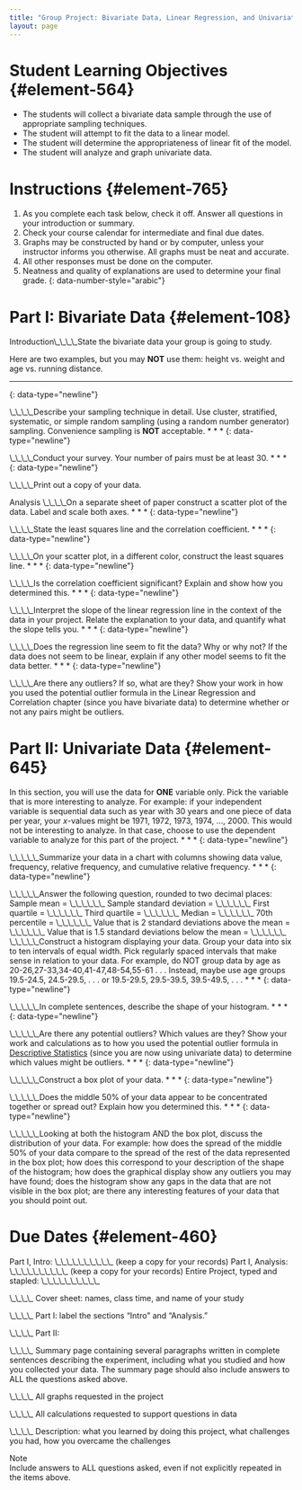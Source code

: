 ```yaml
---
title: "Group Project: Bivariate Data, Linear Regression, and Univariate Data"
layout: page
---
```



# Student Learning Objectives   {#element-564}

* The students will collect a bivariate data sample through the use of appropriate sampling techniques.
* The student will attempt to fit the data to a linear model.
* The student will determine the appropriateness of linear fit of the model.
* The student will analyze and graph univariate data.

# Instructions   {#element-765}

1.  As you complete each task below, check it off. Answer all questions in your introduction or summary.
2.  Check your course calendar for intermediate and final due dates.
3.  Graphs may be constructed by hand or by computer, unless your instructor informs you otherwise. All graphs must be neat and accurate.
4.  All other responses must be done on the computer.
5.  Neatness and quality of explanations are used to determine your final grade.
{: data-number-style="arabic"}

# Part I: Bivariate Data   {#element-108}

<span data-type="title">Introduction</span>\\\_\\\_\\\_\\\_State the bivariate data your group is going to study. <div data-type="note" id="eip-idp126031264" data-label="Examples" markdown="1">
Here are two examples, but you may **NOT** use them: height vs. weight and age vs. running distance.

</div>

* * *
{: data-type="newline"}

\\\_\\\_\\\_\\\_Describe your sampling technique in detail. Use cluster, stratified, systematic, or simple random sampling (using a random number generator) sampling. Convenience sampling is **NOT** acceptable. * * *
{: data-type="newline"}

\\\_\\\_\\\_\\\_Conduct your survey. Your number of pairs must be at least 30. * * *
{: data-type="newline"}

\\\_\\\_\\\_\\\_Print out a copy of your data.

<span data-type="title">Analysis</span> \\\_\\\_\\\_\\\_On a separate sheet of paper construct a scatter plot of the data. Label and scale both axes. * * *
{: data-type="newline"}

\\\_\\\_\\\_\\\_State the least squares line and the correlation coefficient. * * *
{: data-type="newline"}

\\\_\\\_\\\_\\\_On your scatter plot, in a different color, construct the least squares line. * * *
{: data-type="newline"}

\\\_\\\_\\\_\\\_Is the correlation coefficient significant? Explain and show how you determined this. * * *
{: data-type="newline"}

\\\_\\\_\\\_\\\_Interpret the slope of the linear regression line in the context of the data in your project. Relate the explanation to your data, and quantify what the slope tells you. * * *
{: data-type="newline"}

\\\_\\\_\\\_\\\_Does the regression line seem to fit the data? Why or why not? If the data does not seem to be linear, explain if any other model seems to fit the data better. * * *
{: data-type="newline"}

\\\_\\\_\\\_\\\_Are there any outliers? If so, what are they? Show your work in how you used the potential outlier formula in the Linear Regression and Correlation chapter (since you have bivariate data) to determine whether or not any pairs might be outliers.

# Part II: Univariate Data   {#element-645}

In this section, you will use the data for **ONE** variable only. Pick the variable that is more interesting to analyze. For example: if your independent variable is sequential data such as year with 30 years and one piece of data per year, your *x*-values might be 1971, 1972, 1973, 1974, …, 2000. This would not be interesting to analyze. In that case, choose to use the dependent variable to analyze for this part of the project. * * *
{: data-type="newline"}

\\\_\\\_\\\_\\\_\\\_Summarize your data in a chart with columns showing data value, frequency, relative frequency, and cumulative relative frequency. * * *
{: data-type="newline"}

\\\_\\\_\\\_\\\_\\\_Answer the following question, rounded to two decimal places: <span data-type="list" data-list-type="enumerated" id="eip-idp79349232" data-number-style="lower-alpha"> <span data-type="item">Sample mean = \\\_\\\_\\\_\\\_\\\_\\\_</span> <span data-type="item">Sample standard deviation = \\\_\\\_\\\_\\\_\\\_\\\_</span> <span data-type="item">First quartile = \\\_\\\_\\\_\\\_\\\_\\\_</span> <span data-type="item">Third quartile = \\\_\\\_\\\_\\\_\\\_\\\_</span> <span data-type="item">Median = \\\_\\\_\\\_\\\_\\\_\\\_</span> <span data-type="item">70th percentile = \\\_\\\_\\\_\\\_\\\_\\\_</span> <span data-type="item">Value that is 2 standard deviations above the mean = \\\_\\\_\\\_\\\_\\\_\\\_</span> <span data-type="item">Value that is 1.5 standard deviations below the mean = \\\_\\\_\\\_\\\_\\\_\\\_</span> </span> \\\_\\\_\\\_\\\_\\\_Construct a histogram displaying your data. Group your data into six to ten intervals of equal width. Pick regularly spaced intervals that make sense in relation to your data. For example, do NOT group data by age as 20-26,27-33,34-40,41-47,48-54,55-61 . . . Instead, maybe use age groups 19.5-24.5, 24.5-29.5, . . . or 19.5-29.5, 29.5-39.5, 39.5-49.5, . . . * * *
{: data-type="newline"}

\\\_\\\_\\\_\\\_\\\_In complete sentences, describe the shape of your histogram. * * *
{: data-type="newline"}

\\\_\\\_\\\_\\\_\\\_Are there any potential outliers? Which values are they? Show your work and calculations as to how you used the potential outlier formula in [Descriptive Statistics](/m46925) (since you are now using univariate data) to determine which values might be outliers. * * *
{: data-type="newline"}

\\\_\\\_\\\_\\\_\\\_Construct a box plot of your data. * * *
{: data-type="newline"}

\\\_\\\_\\\_\\\_\\\_Does the middle 50% of your data appear to be concentrated together or spread out? Explain how you determined this. * * *
{: data-type="newline"}

\\\_\\\_\\\_\\\_\\\_Looking at both the histogram AND the box plot, discuss the distribution of your data. For example: how does the spread of the middle 50% of your data compare to the spread of the rest of the data represented in the box plot; how does this correspond to your description of the shape of the histogram; how does the graphical display show any outliers you may have found; does the histogram show any gaps in the data that are not visible in the box plot; are there any interesting features of your data that you should point out.

# Due Dates   {#element-460}

<span data-type="list" data-list-type="bulleted" id="eip-idm37795808"><span data-type="item">Part I, Intro: \\\_\\\_\\\_\\\_\\\_\\\_\\\_\\\_\\\_\\\_ (keep a copy for your records)</span> <span data-type="item">Part I, Analysis: \\\_\\\_\\\_\\\_\\\_\\\_\\\_\\\_\\\_\\\_ (keep a copy for your records)</span> <span data-type="item">Entire Project, typed and stapled: \\\_\\\_\\\_\\\_\\\_\\\_\\\_\\\_\\\_\\\_

 \\\_\\\_\\\_\\\_ Cover sheet: names, class time, and name of your study

 \\\_\\\_\\\_\\\_ Part I: label the sections “Intro” and “Analysis.”

 \\\_\\\_\\\_\\\_ Part II:

 \\\_\\\_\\\_\\\_ Summary page containing several paragraphs written in complete sentences describing the experiment, including what you studied and how you collected your data. The summary page should also include answers to ALL the questions asked above.

 \\\_\\\_\\\_\\\_ All graphs requested in the project

 \\\_\\\_\\\_\\\_ All calculations requested to support questions in data

 \\\_\\\_\\\_\\\_ Description: what you learned by doing this project, what challenges you had, how you overcame the challenges

</span> </span>

<div data-type="note" id="id41138276" data-label="" markdown="1">
<div data-type="title">
Note
</div>
Include answers to ALL questions asked, even if not explicitly repeated in the items above.

</div>

